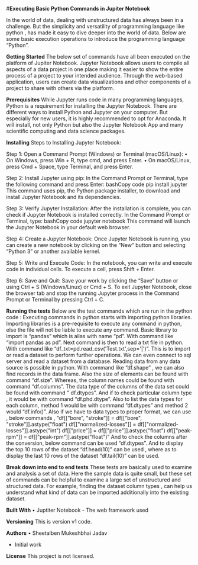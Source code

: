 #**Executing Basic Python Commands in Jupiter Notebook**

In the world of data, dealing with unstructured data has always been in a challenge. But the simplicity and versatility of programming language like python , has made it easy to dive deeper into the world of data. 
Below are some basic execution operations to introduce the programming language “Python”.

**Getting Started**
The below set of commands have all been executed on the platform of Jupiter Notebook. Jupyter Notebook allows users to compile all aspects of a data project in one place making it easier to show the entire process of a project to your intended audience. Through the web-based application, users can create data visualizations and other components of a project to share with others via the platform.

**Prerequisites**
While Jupyter runs code in many programming languages, Python is a requirement for installing the Jupyter Notebook. There are different ways to install Python and Jupyter on your computer. But especially for new users, it is highly recommended to opt for Anaconda. It will install, not only Python but also the Jupyter Notebook App and many scientific computing and data science packages.

**Installing**
Steps to Installing Jupyter Notebook:

Step 1: Open a Command Prompt (Windows) or Terminal (macOS/Linux):
•	On Windows, press Win + R, type cmd, and press Enter.
•	On macOS/Linux, press Cmd + Space, type Terminal, and press Enter.

Step 2: Install Jupyter using pip:
In the Command Prompt or Terminal, type the following command and press Enter:
bashCopy code
pip install jupyter
This command uses pip, the Python package installer, to download and install Jupyter Notebook and its dependencies.

Step 3: Verify Jupyter Installation:
After the installation is complete, you can check if Jupyter Notebook is installed correctly. In the Command Prompt or Terminal, type:
bashCopy code
jupyter notebook
This command will launch the Jupyter Notebook in your default web browser.

Step 4: Create a Jupyter Notebook:
Once Jupyter Notebook is running, you can create a new notebook by clicking on the “New” button and selecting “Python 3” or another available kernel.

Step 5: Write and Execute Code:
In the notebook, you can write and execute code in individual cells. To execute a cell, press Shift + Enter.

Step 6: Save and Quit:
Save your work by clicking the “Save” button or using Ctrl + S (Windows/Linux) or Cmd + S. To exit Jupyter Notebook, close the browser tab and stop the running Jupyter process in the Command Prompt or Terminal by pressing Ctrl + C.


**Running the tests**
Below are the test commands which are run in the python code :
Executing commands in python starts with importing python libraries. 
Importing libraries is a pre-requisite to execute any command in python, else the file will not be liable to execute any command. Basic library to import is “pandas” which is alias with name “pd”. With command like “import pandas as pd”. 
Next command is then to read a txt file in python. With command like “df_txt=pd.read_csv('Test.txt',sep='|')”.
This is to import or read a dataset to perform further operations. We can even connect to sql server and read a dataset from a database. Reading data from any data source is possible in python.
With command like “df.shape” , we can also find records in the data frame.
Also the size of elements can be found with command “df.size”.
Whereas, the column names could be found with command “df.columns”.
The data type of the columns of the data set could be found with command " df.dtypes”.
And if to check particular column type , it would be with command “df.phd.dtype”.
Also to list the data types for each column, method 1 would be with command “df.dtypes” and method 2 would “df.info()”.
Also if we have to data types to proper format, we can use , below commands , 
“df[["bore", "stroke"]] = df[["bore", "stroke"]].astype("float")
df[["normalized-losses"]] = df[["normalized-losses"]].astype("int")
df[["price"]] = df[["price"]].astype("float")
df[["peak-rpm"]] = df[["peak-rpm"]].astype("float")”
And to check the columns after the conversion, below command can be used “df.dtypes”.
And to display the top 10 rows of the dataset “df.head(10)” can be used , where as to display the last 10 rows of the dataset “df.tail(10)” can be used.

**Break down into end to end tests**
These tests are basically used to examine and analysis a set of data. Here the sample data is quite small, but these set of commands can be helpful to examine a large set of unstructured and structured data. 
For example, finding the dataset column types , can help us understand what kind of data can be imported additionally into the existing dataset.

**Built With**
•	Juptiter Notebook - The web framework used

**Versioning**
This is version v1 code.

**Authors**
•	Sheetalben Mukeshbhai Jadav
 - Initial work 

**License**
This project is not licensed.


